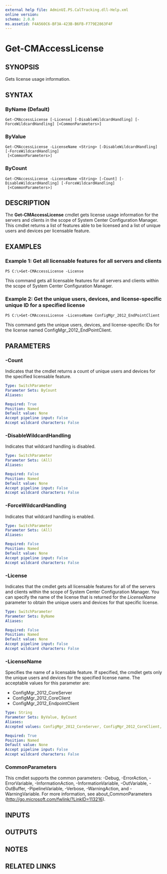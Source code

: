 ```yaml
---
external help file: AdminUI.PS.CalTracking.dll-Help.xml
online version: 
schema: 2.0.0
ms.assetid: F4A560C6-BF3A-423B-B6FB-F779E2863F4F
---
```


# Get-CMAccessLicense

## SYNOPSIS
Gets license usage information.

## SYNTAX

### ByName (Default)
```
Get-CMAccessLicense [-License] [-DisableWildcardHandling] [-ForceWildcardHandling] [<CommonParameters>]
```

### ByValue
```
Get-CMAccessLicense -LicenseName <String> [-DisableWildcardHandling] [-ForceWildcardHandling]
 [<CommonParameters>]
```

### ByCount
```
Get-CMAccessLicense -LicenseName <String> [-Count] [-DisableWildcardHandling] [-ForceWildcardHandling]
 [<CommonParameters>]
```

## DESCRIPTION
The **Get-CMAccessLicense** cmdlet gets license usage information for the servers and clients in the scope of System Center Configuration Manager.
This cmdlet returns a list of features able to be licensed and a list of unique users and devices per licensable feature.

## EXAMPLES

### Example 1: Get all licensable features for all servers and clients
```
PS C:\>Get-CMAccessLicense -License
```

This command gets all licensable features for all servers and clients within the scope of System Center Configuration Manager.

### Example 2: Get the unique users, devices, and license-specific unique ID for a specified license
```
PS C:\>Get-CMAccessLicense -LicenseName ConfigMgr_2012_EndPointClient
```

This command gets the unique users, devices, and license-specific IDs for the license named ConfigMgr_2012_EndPointClient.

## PARAMETERS

### -Count
Indicates that the cmdlet returns a count of unique users and devices for the specified licensable feature.

```yaml
Type: SwitchParameter
Parameter Sets: ByCount
Aliases: 

Required: True
Position: Named
Default value: None
Accept pipeline input: False
Accept wildcard characters: False
```

### -DisableWildcardHandling
Indicates that wildcard handling is disabled.

```yaml
Type: SwitchParameter
Parameter Sets: (All)
Aliases: 

Required: False
Position: Named
Default value: None
Accept pipeline input: False
Accept wildcard characters: False
```

### -ForceWildcardHandling
Indicates that wildcard handling is enabled.

```yaml
Type: SwitchParameter
Parameter Sets: (All)
Aliases: 

Required: False
Position: Named
Default value: None
Accept pipeline input: False
Accept wildcard characters: False
```

### -License
Indicates that the cmdlet gets all licensable features for all of the servers and clients within the scope of System Center Configuration Manager.
You can specify the name of the license that is returned for the *LicenseName* parameter to obtain the unique users and devices for that specific license.

```yaml
Type: SwitchParameter
Parameter Sets: ByName
Aliases: 

Required: False
Position: Named
Default value: None
Accept pipeline input: False
Accept wildcard characters: False
```

### -LicenseName
Specifies the name of a licensable feature.
If specified, the cmdlet gets only the unique users and devices for the specified license name.
The acceptable values for this parameter are:

- ConfigMgr_2012_CoreServer
- ConfigMgr_2012_CoreClient
- ConfigMgr_2012_EndpointClient

```yaml
Type: String
Parameter Sets: ByValue, ByCount
Aliases: 
Accepted values: ConfigMgr_2012_CoreServer, ConfigMgr_2012_CoreClient, ConfigMgr_2012_EndpointClient

Required: True
Position: Named
Default value: None
Accept pipeline input: False
Accept wildcard characters: False
```

### CommonParameters
This cmdlet supports the common parameters: -Debug, -ErrorAction, -ErrorVariable, -InformationAction, -InformationVariable, -OutVariable, -OutBuffer, -PipelineVariable, -Verbose, -WarningAction, and -WarningVariable. For more information, see about_CommonParameters (http://go.microsoft.com/fwlink/?LinkID=113216).

## INPUTS

## OUTPUTS

## NOTES

## RELATED LINKS


